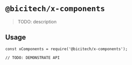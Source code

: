 # `@bicitech/x-components`

> TODO: description

## Usage

```
const xComponents = require('@bicitech/x-components');

// TODO: DEMONSTRATE API
```
